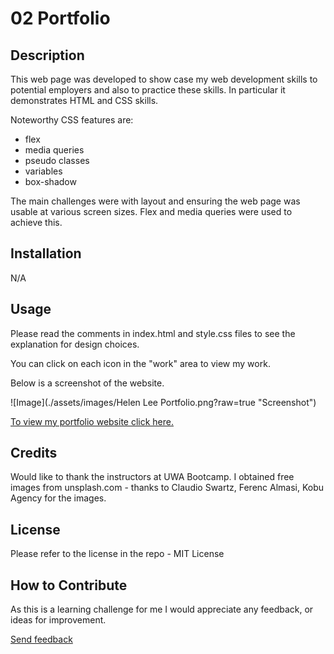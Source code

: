 # 02 Portfolio

## Description
This web page was developed to show case my web development skills to potential employers and also to practice these skills. In particular it demonstrates HTML and CSS skills.

Noteworthy CSS features are:

- flex
- media queries
- pseudo classes
- variables
- box-shadow

The main challenges were with layout and ensuring the web page was usable at various screen sizes. Flex and media queries were used to achieve this.

## Installation

N/A

## Usage

Please read the comments in index.html and style.css files to see the explanation for design choices.

You can click on each icon in the "work" area to view my work.

Below is a screenshot of the website. 

![Image](./assets/images/Helen Lee Portfolio.png?raw=true "Screenshot")

[To view my portfolio website click here.](https://helenelee.github.io/helen-lee-portfolio/)


## Credits

Would like to thank the instructors at UWA Bootcamp. I obtained free images from unsplash.com - thanks to Claudio Swartz, Ferenc Almasi, Kobu Agency for the images.

## License

Please refer to the license in the repo - MIT License

## How to Contribute

As this is a learning challenge for me I would appreciate any feedback, or ideas for improvement.

[Send feedback](mailto:helenelee3@outlook.com)
